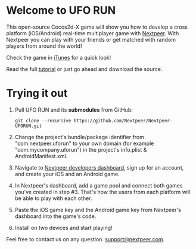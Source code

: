 # Welcome to UFO RUN
This open-source Cocos2d-X game will show you how to develop a cross platform (iOS/Android) real-time multiplayer game with [Nextpeer](https://www.nextpeer.com/). With Nextpeer you can play with your friends or get matched with random players from around the world!

Check the game in [iTunes](https://itunes.apple.com/us/app/nextpeer-ufo-run-multiplayer/id901805404?mt=8) for a quick look!

Read the full [tutorial](https://nextpeer.atlassian.net/wiki/display/NS/How+to+Make+a+Game+Like+Fun+Run+using+Nextpeer) or just go ahead and download the source.

# Trying it out

1. Pull UFO RUN and its **submodules** from GitHub:

	`git clone --recursive https://github.com/Nextpeer/Nextpeer-UFORUN.git`
2. Change the project's bundle/package identifier from "com.nextpeer.uforun" to your own domain (for example "com.mycompany.uforun") in the project's info.plist & AndroidManifest.xml.
3. Navigate to [Nextpeer developers dashboard](https://developers.nextpeer.com), sign up for an account, and create your iOS and an Android game.
4. In Nextpeer's dashboard, add a game pool and connect both games you've created in step #3. That's how the users from each platform will be able to play with each other.
5. Paste the iOS game key and the Android game key from Nextpeer's dashboard into the game's code.
6. Install on two devices and start playing!

Feel free to contact us on any question. [support@nextpeer.com](mailto:support@nextpeer.com).
